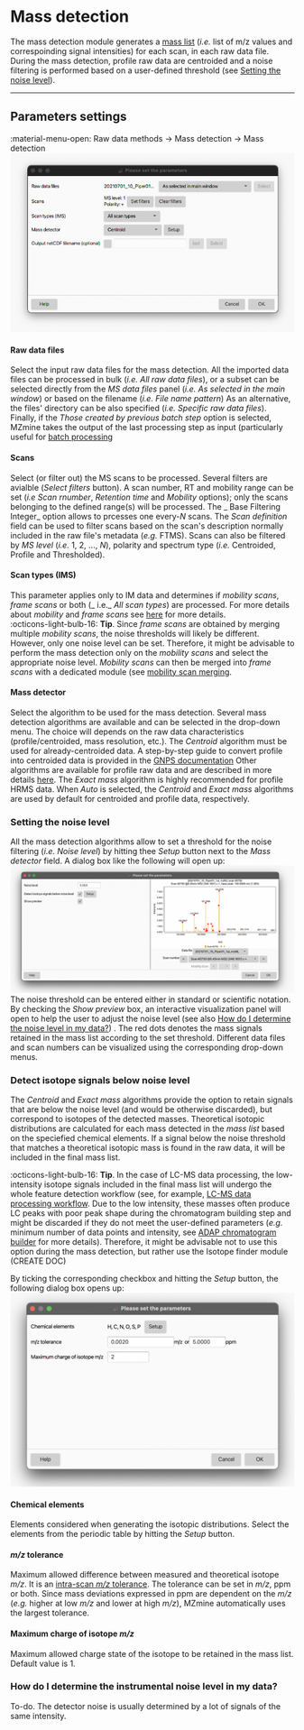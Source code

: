 # **Mass detection**

The mass detection module generates
a [mass list](../../terminology/general-terminology.md#mass-list) (_i.e._ list of m/z values and
correspoinding signal intensities) for each scan, in each raw data file. During the mass detection,
profile raw data are centroided and a noise filtering is performed based on a user-defined
threshold (see [Setting the noise level](#setting-the-noise-level)).

---

## **Parameters settings**

:material-menu-open: Raw data methods → Mass detection → Mass detection
![Mass detection](mass_detection_main.png)

#### **Raw data files**

Select the input raw data files for the mass detection. All the imported data files can be processed
in bulk (_i.e._ _All raw data files_), or a subset can be selected directly from the _MS data files_
panel (_i.e._ _As selected in the main window_) or based on the filename (_i.e._ _File name
pattern_) As an alternative, the files' directory can be also specified (_i.e._ _Specific raw data
files_). Finally, if the _Those created by previous batch step_ option is selected, MZmine takes the
output of the last processing step as input (particularly useful
for [batch processing](../../workflows/batch_processing/batch-processing.md)

#### **Scans**

Select (or filter out) the MS scans to be processed. Several filters are avialble (_Select filters_
button). A scan number, RT and mobility range can be set (_i.e_ _Scan rnumber_, _Retention time_
and _Mobility_ options); only the scans belonging to the defined range(s) will be processed. The _
Base Filtering Integer_ option allows to prcesses one every-_N_ scans. The _Scan definition_ field
can be used to filter scans based on the scan's description normally included in the raw file's
metadata (_e.g._ FTMS). Scans can also be filtered by _MS level_ (_i.e._ 1, 2, ..., _N_), polarity
and spectrum type (_i.e._ Centroided, Profile and Thresholded).

#### **Scan types (IMS)**

This parameter applies only to IM data and determines if _mobility scans_, _frame scans_ or both (_
i.e._ _All scan types_) are processed. For more details about _mobility_ and _frame scans_
see [here](../../terminology/ion-mobility-terminology.md#accumulations-mobility-scans-and-frames)
for more details.<br>
:octicons-light-bulb-16: **Tip**. Since _frame scans_ are obtained by merging multiple _mobility
scans_, the noise thresholds will likely be different. However, only one noise level can be set.
Therefore, it might be advisable to perform the mass detection only on the _mobility scans_ and
select the appropriate noise level. _Mobility scans_ can then be merged into _frame scans_ with a
dedicated module
(see [mobility scan merging](../featdet_mobility_scan_merging/mobility-scan-merging.md).

#### **Mass detector**

Select the algorithm to be used for the mass detection. Several mass detection algorithms are
available and can be selected in the drop-down menu. The choice will depends on the raw data
characteristics (profile/centroided, mass resolution, etc.). The _Centroid_ algorithm must be used
for already-centroided data. A step-by-step guide to convert profile into centroided data is
provided in the [GNPS documentation](https://ccms-ucsd.github.io/GNPSDocumentation/fileconversion/)
Other algorithms are available for profile raw data and are described in more
details [here](mass-detection-algorithms.md). The _Exact mass_ algorithm is highly recommended for
profile HRMS data. When _Auto_ is selected, the _Centroid_ and _Exact mass_ algorithms are used by
default for centroided and profile data, respectively.

### **Setting the noise level**

All the mass detection algorithms allow to set a threshold for the noise filtering (_i.e._ _Noise
level_) by hitting thee _Setup_ button next to the _Mass detector_ field. A dialog box like the
following will open up:
![Noise level](noise_level.png)
The noise threshold can be entered either in standard or scientific notation. By checking the _Show
preview_ box, an interactive visualization panel will open to help the user to adjust the noise
level (see
also [How do I determine the noise level in my data?](#how-do-i-determine-the-instrumental-noise-level-in-my-data))
. The red dots denotes the mass signals retained in the mass list according to the set threshold.
Different data files and scan numbers can be visualized using the corresponding drop-down menus.

### **Detect isotope signals below noise level**

The _Centroid_ and _Exact mass_ algorithms provide the option to retain signals that are below the
noise level (and would be otherwise discarded), but correspond to isotopes of the detected masses.
Theoretical isotopic distributions are calculated for each mass detected in the _mass list_ based on
the speciefied chemical elements. If a signal below the noise threshold that matches a theoretical
isotopic mass is found in the raw data, it will be included in the final mass list.

:octicons-light-bulb-16: **Tip**. In the case of LC-MS data processing, the low-intensity isotope
signals included in the final mass list will undergo the whole feature detection workflow (see, for
example, [LC-MS data processing workflow](../../workflows/lcmsworkflow/lcms-workflow.md). Due to the
low intensity, these masses often produce LC peaks with poor peak shape during the chromatogram
building step and might be discarded if they do not meet the user-defined parameters (_e.g._ minimum
number of data points and intensity,
see [ADAP chromatogram builder](../featdet_adap_chromatogram_builder/adap-chromatogram-builder.md)
for more details). Therefore, it might be advisable not to use this option during the mass
detection, but rather use the Isotope finder module (CREATE DOC)

By ticking the corresponding checkbox and hitting the _Setup_ button, the following dialog box opens
up:
![detect isotopes](isotopes_below_noise.png)

#### **Chemical elements**

Elements considered when generating the isotopic distributions. Select the elements from the
periodic table by hitting the _Setup_ button.

#### **_m/z_ tolerance**

Maximum allowed difference between measured and theoretical isotope _m/z_. It is an 
[intra-scan _m/z_ tolerance](../../terminology/general-terminology.md#intra--and-inter-scan-tolerances). The
tolerance can be set in _m/z_, ppm or both. Since mass deviations expressed in ppm are dependent on
the _m/z_ (_e.g._ higher at low _m/z_ and lower at high _m/z_), MZmine automatically uses the
largest tolerance.

#### **Maximum charge of isotope _m/z_**

Maximum allowed charge state of the isotope to be retained in the mass list. Default value is 1.

### **How do I determine the instrumental noise level in my data?**

To-do. The detector noise is usually determined by a lot of signals of the same intensity.

